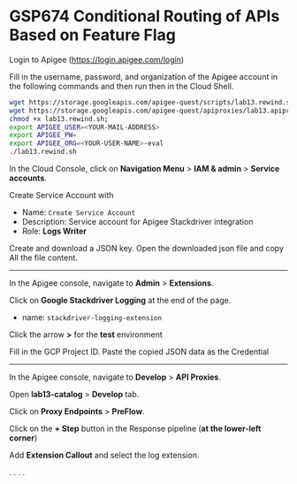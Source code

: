 # GSP674 Conditional Routing of APIs Based on Feature Flag

Login to Apigee (https://login.apigee.com/login)


Fill in the username, password, and organization of the Apigee account in the following commands and then run then in the Cloud Shell.

```bash
wget https://storage.googleapis.com/apigee-quest/scripts/lab13.rewind.sh
wget https://storage.googleapis.com/apigee-quest/apiproxies/lab13.apiproxy.zip
chmod +x lab13.rewind.sh;
export APIGEE_USER=<YOUR-MAIL-ADDRESS>
export APIGEE_PW=
export APIGEE_ORG=<YOUR-USER-NAME>-eval
./lab13.rewind.sh
```

In the Cloud Console, click on **Navigation Menu** > **IAM & admin** > **Service accounts**.

Create Service Account with 

- Name: `Create Service Account`
- Description: Service account for Apigee Stackdriver integration
- Role: **Logs Writer**

Create and download a JSON key.
Open the downloaded json file and copy All the file content.

* * *

In the Apigee console, navigate to **Admin** > **Extensions**.

Click on **Google Stackdriver Logging** at the end of the page.

- name: `stackdriver-logging-extension`

Click the arrow **>** for the **test** environment

Fill in the GCP Project ID.
Paste the copied JSON data as the Credential

* * *

In the Apigee console, navigate to **Develop** > **API Proxies**.

Open **lab13-catalog** > **Develop** tab.

Click on **Proxy Endpoints** > **PreFlow**.

Click on the **+ Step** button in the Response pipeline (**at the lower-left corner**)

Add **Extension Callout** and select the log extension.

.
.
.
.
